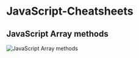 # JavaScript-Cheatsheets

## JavaScript Array methods 

![JavaScript Array methods](https://user-images.githubusercontent.com/47534248/181304779-9a6fe1cb-d6b5-49ff-ae60-d9a75ef7e151.png)

